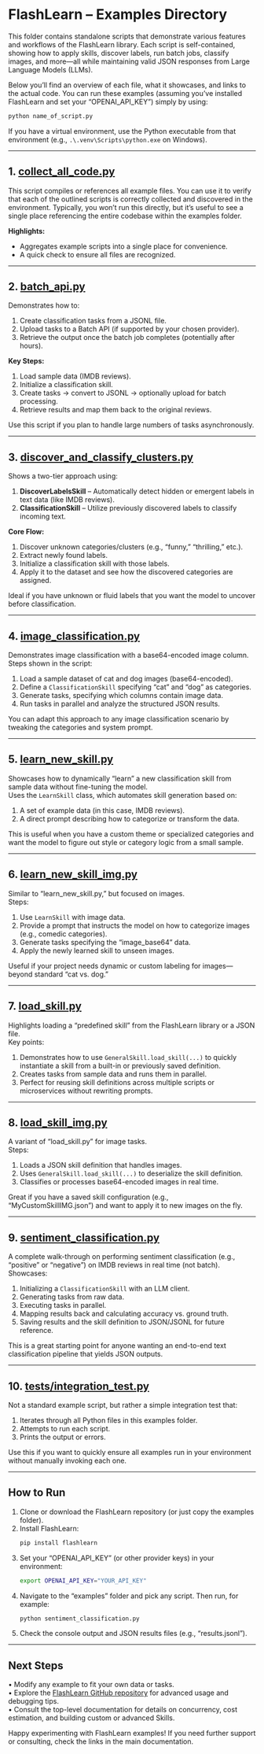 # FlashLearn – Examples Directory

This folder contains standalone scripts that demonstrate various features and workflows of the FlashLearn library. Each script is self-contained, showing how to apply skills, discover labels, run batch jobs, classify images, and more—all while maintaining valid JSON responses from Large Language Models (LLMs).

Below you’ll find an overview of each file, what it showcases, and links to the actual code. You can run these examples (assuming you’ve installed FlashLearn and set your “OPENAI_API_KEY”) simply by using:

```bash
python name_of_script.py
```

If you have a virtual environment, use the Python executable from that environment (e.g., `.\.venv\Scripts\python.exe` on Windows).

---

## 1. [collect_all_code.py](collect_all_code.py)

This script compiles or references all example files. You can use it to verify that each of the outlined scripts is correctly collected and discovered in the environment. Typically, you won’t run this directly, but it’s useful to see a single place referencing the entire codebase within the examples folder.

**Highlights:**
- Aggregates example scripts into a single place for convenience.
- A quick check to ensure all files are recognized.

---

## 2. [batch_api.py](batch_api.py)

Demonstrates how to:
1. Create classification tasks from a JSONL file.  
2. Upload tasks to a Batch API (if supported by your chosen provider).  
3. Retrieve the output once the batch job completes (potentially after hours).

**Key Steps:**
1. Load sample data (IMDB reviews).  
2. Initialize a classification skill.  
3. Create tasks → convert to JSONL → optionally upload for batch processing.  
4. Retrieve results and map them back to the original reviews.  

Use this script if you plan to handle large numbers of tasks asynchronously.

---

## 3. [discover_and_classify_clusters.py](discover_and_classify_clusters.py)

Shows a two-tier approach using:
1. **DiscoverLabelsSkill** – Automatically detect hidden or emergent labels in text data (like IMDB reviews).  
2. **ClassificationSkill** – Utilize previously discovered labels to classify incoming text.

**Core Flow:**
1. Discover unknown categories/clusters (e.g., “funny,” “thrilling,” etc.).  
2. Extract newly found labels.  
3. Initialize a classification skill with those labels.  
4. Apply it to the dataset and see how the discovered categories are assigned.

Ideal if you have unknown or fluid labels that you want the model to uncover before classification.

---

## 4. [image_classification.py](image_classification.py)

Demonstrates image classification with a base64-encoded image column.  
Steps shown in the script:

1. Load a sample dataset of cat and dog images (base64-encoded).  
2. Define a `ClassificationSkill` specifying “cat” and “dog” as categories.  
3. Generate tasks, specifying which columns contain image data.  
4. Run tasks in parallel and analyze the structured JSON results.

You can adapt this approach to any image classification scenario by tweaking the categories and system prompt.

---

## 5. [learn_new_skill.py](learn_new_skill.py)

Showcases how to dynamically “learn” a new classification skill from sample data without fine-tuning the model.  
Uses the `LearnSkill` class, which automates skill generation based on:
1. A set of example data (in this case, IMDB reviews).  
2. A direct prompt describing how to categorize or transform the data.

This is useful when you have a custom theme or specialized categories and want the model to figure out style or category logic from a small sample.

---

## 6. [learn_new_skill_img.py](learn_new_skill_img.py)

Similar to “learn_new_skill.py,” but focused on images.  
Steps:

1. Use `LearnSkill` with image data.  
2. Provide a prompt that instructs the model on how to categorize images (e.g., comedic categories).  
3. Generate tasks specifying the “image_base64” data.  
4. Apply the newly learned skill to unseen images.

Useful if your project needs dynamic or custom labeling for images—beyond standard “cat vs. dog.”

---

## 7. [load_skill.py](load_skill.py)

Highlights loading a “predefined skill” from the FlashLearn library or a JSON file.  
Key points:

1. Demonstrates how to use `GeneralSkill.load_skill(...)` to quickly instantiate a skill from a built-in or previously saved definition.  
2. Creates tasks from sample data and runs them in parallel.  
3. Perfect for reusing skill definitions across multiple scripts or microservices without rewriting prompts.

---

## 8. [load_skill_img.py](load_skill_img.py)

A variant of “load_skill.py” for image tasks.  
Steps:

1. Loads a JSON skill definition that handles images.  
2. Uses `GeneralSkill.load_skill(...)` to deserialize the skill definition.  
3. Classifies or processes base64-encoded images in real time.  

Great if you have a saved skill configuration (e.g., “MyCustomSkillIMG.json”) and want to apply it to new images on the fly.

---

## 9. [sentiment_classification.py](sentiment_classification.py)

A complete walk-through on performing sentiment classification (e.g., “positive” or “negative”) on IMDB reviews in real time (not batch).  
Showcases:

1. Initializing a `ClassificationSkill` with an LLM client.  
2. Generating tasks from raw data.  
3. Executing tasks in parallel.  
4. Mapping results back and calculating accuracy vs. ground truth.  
5. Saving results and the skill definition to JSON/JSONL for future reference.

This is a great starting point for anyone wanting an end-to-end text classification pipeline that yields JSON outputs.

---

## 10. [tests/integration_test.py](tests/integration_test.py)

Not a standard example script, but rather a simple integration test that:
1. Iterates through all Python files in this examples folder.  
2. Attempts to run each script.  
3. Prints the output or errors.

Use this if you want to quickly ensure all examples run in your environment without manually invoking each one.

---

## How to Run

1. Clone or download the FlashLearn repository (or just copy the examples folder).  
2. Install FlashLearn:  
   ```bash
   pip install flashlearn
   ```  
3. Set your “OPENAI_API_KEY” (or other provider keys) in your environment:  
   ```bash
   export OPENAI_API_KEY="YOUR_API_KEY"
   ```
4. Navigate to the “examples” folder and pick any script. Then run, for example:  
   ```bash
   python sentiment_classification.py
   ```
5. Check the console output and JSON results files (e.g., “results.jsonl”).

---

## Next Steps

• Modify any example to fit your own data or tasks.  
• Explore the [FlashLearn GitHub repository](https://github.com/Pravko-Solutions/FlashLearn) for advanced usage and debugging tips.  
• Consult the top-level documentation for details on concurrency, cost estimation, and building custom or advanced Skills.

Happy experimenting with FlashLearn examples! If you need further support or consulting, check the links in the main documentation.